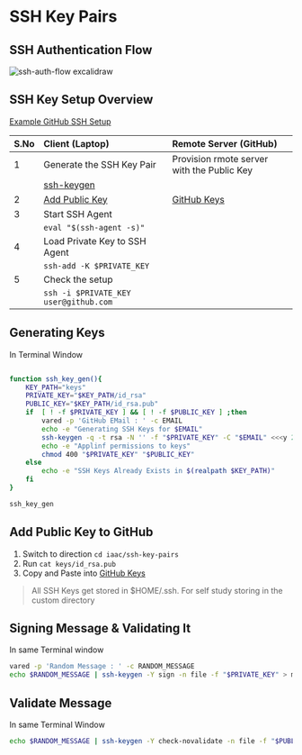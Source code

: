 # SSH Key Pairs

## SSH Authentication Flow

![ssh-auth-flow excalidraw](https://user-images.githubusercontent.com/1337971/167814389-7de485a6-e5e6-4810-ad18-fb53781d5e25.svg)


## SSH Key Setup Overview

[Example GitHub SSH Setup]()

| S.No | Client   (Laptop)             | Remote Server (GitHub)                     |
| :--- | :---------------------------- | :----------------------------------------- |
| 1    | Generate the SSH Key Pair              | Provision rmote server with the Public Key |
|      | [ssh-keygen](1)                        |                                            |
| 2    | [Add Public Key](2)                    | [GitHub Keys](3)                           |
| 3    | Start SSH Agent                        |                                            |
|      | `eval "$(ssh-agent -s)"`               |                                            |
| 4    | Load Private Key to SSH Agent          |                                            |
|      | `ssh-add -K $PRIVATE_KEY`              |                                            |
| 5    | Check the setup                        |                                            |
|      | `ssh -i $PRIVATE_KEY user@github.com`  |                                            |

## Generating Keys

In Terminal Window

```bash

function ssh_key_gen(){
    KEY_PATH="keys"
    PRIVATE_KEY="$KEY_PATH/id_rsa"
    PUBLIC_KEY="$KEY_PATH/id_rsa.pub"
    if  [ ! -f $PRIVATE_KEY ] && [ ! -f $PUBLIC_KEY ] ;then
        vared -p 'GitHub EMail : ' -c EMAIL
        echo -e "Generating SSH Keys for $EMAIL"
        ssh-keygen -q -t rsa -N '' -f "$PRIVATE_KEY" -C "$EMAIL" <<<y 2>&1 >/dev/null
        echo -e "Applinf permissions to keys"
        chmod 400 "$PRIVATE_KEY" "$PUBLIC_KEY"
    else
        echo -e "SSH Keys Already Exists in $(realpath $KEY_PATH)"
    fi
}

ssh_key_gen

```

## Add Public Key to GitHub

1. Switch to direction `cd iaac/ssh-key-pairs`
1. Run `cat keys/id_rsa.pub `
1. Copy and Paste into [GitHub Keys][3]

> All SSH Keys get stored in $HOME/.ssh. For self study storing in the custom directory

## Signing Message & Validating It

In same Terminal window

```sh
vared -p 'Random Message : ' -c RANDOM_MESSAGE
echo $RANDOM_MESSAGE | ssh-keygen -Y sign -n file -f "$PRIVATE_KEY" > message.signed
```

## Validate Message

In same Terminal Window

```sh
echo $RANDOM_MESSAGE | ssh-keygen -Y check-novalidate -n file -f "$PUBLIC_KEY" -s message.signed
```

[1]: #generating-keys
[2]: #add-public-key-to-gitbub
[3]: https://github.com/settings/keys
